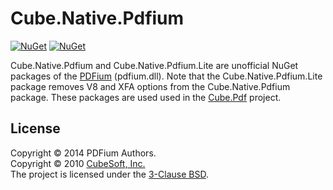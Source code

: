 Cube.Native.Pdfium
====

[![NuGet](https://img.shields.io/nuget/v/Cube.Native.Pdfium.svg?label=pdfium)](https://www.nuget.org/packages/Cube.Native.Pdfium)
[![NuGet](https://img.shields.io/nuget/v/Cube.Native.Pdfium.svg?label=pdfium.lite)](https://www.nuget.org/packages/Cube.Native.Pdfium.Lite)

Cube.Native.Pdfium and Cube.Native.Pdfium.Lite are unofficial NuGet packages of the [PDFium](https://pdfium.googlesource.com/pdfium/) (pdfium.dll). Note that the Cube.Native.Pdfium.Lite package removes V8 and XFA options from the Cube.Native.Pdfium package. These packages are used used in the [Cube.Pdf](https://github.com/cube-soft/Cube.Pdf) project.

## License

Copyright © 2014 PDFium Authors.  
Copyright © 2010 [CubeSoft, Inc.](https://www.cube-soft.jp/)  
The project is licensed under the [3-Clause BSD](https://github.com/cube-soft/Cube.Native.Pdfium/blob/master/License.txt).